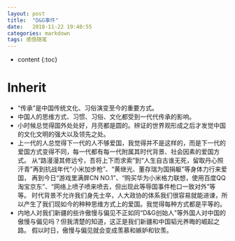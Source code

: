 ```yaml
---
layout: post
title:  "D&G事件"
date:   2018-11-22 19:40:55
categories: markdown
tags: 感悟随笔 
---
```


* content
{:toc}


# Inherit  
 - “传承”是中国传统文化、习俗演变至今的重要方式。
 - 中国人的思维方式、习惯、习俗、文化都受到一代代传承的影响。
 - 小时候总觉得国外处处好，月亮都是圆的。辨证的世界观形成之后才发觉中国的文化文明的强大以及领先之处。
 - 上一代的人总觉得下一代的人不够爱国，我觉得并不是这样的，而是下一代的爱国方式变得不同，每一代都有每一代附属其时代背景、社会因素的爱国方式。
   从“路漫漫其修远兮，吾将上下而求索”到“人生自古谁无死，留取丹心照汗青”再到抗战年代“小米加步枪”、“黄继光、董存瑞为国捐躯”等身体力行来爱国，
   再到今日“游戏里满屏CN NO.1”、“购买华为小米格力联想，使用百度QQ淘宝京东”、“网络上喷子喷来喷去，但出现此等辱国事件枪口一致对外”等等。
   时代背景不允许我们身先士卒，人大政协的体系我们很容易就能进谏，所以产生了我们现如今的种种思维方式上的爱国。我觉得每种方式都是平等的。
 - 内地人对我们新疆的些许傲慢与偏见不正如同“D&G创始人”等外国人对中国的傲慢与偏见吗？但我清楚的知道，这正是我们新疆和中国韬光养晦的崛起之路。
   假以时日，傲慢与偏见就会变成羡慕和嫉妒和钦羡。
